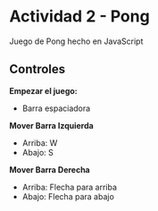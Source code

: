 # Actividad 2 - Pong

Juego de Pong hecho en JavaScript

## __Controles__

__Empezar el juego:__ 
- Barra espaciadora

__Mover Barra Izquierda__
- Arriba: W
- Abajo: S

__Mover Barra Derecha__
- Arriba: Flecha para arriba
- Abajo: Flecha para abajo

